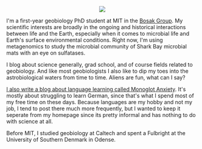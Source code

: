 # 


<br>

<center>

![](images/me_geologisthat.jpg)

</center>

I'm a first-year geobiology PhD student at MIT in the [Bosak Group](http://bosaklab.scripts.mit.edu/). My scientific interests are broadly in the ongoing and historical interactions between life and the Earth, especially when it comes to microbial life and Earth's surface environmental conditions. Right now, I'm using metagenomics to study the microbial community of Shark Bay microbial mats with an eye on sulfatases.

I blog about science generally, grad school, and of course fields related to geobiology. And like most geobiologists I also like to dip my toes into the astrobiological waters from time to time. Aliens are fun, what can I say? 

[I also write a blog about language learning called Monoglot Anxiety](http://www.monoglotanxiety.com). It's mostly about struggling to learn German, since that's what I spend most of my free time on these days. Because languages are my hobby and not my job, I tend to post there much more frequently, but I wanted to keep it seperate from my homepage since its pretty informal and has nothing to do with science at all. 

Before MIT, I studied geobiology at Caltech and spent a Fulbright at the University of Southern Denmark in Odense. 
